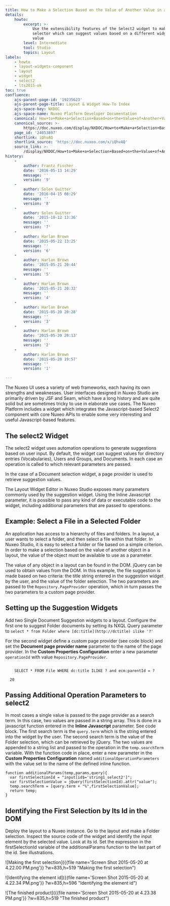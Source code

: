 ```yaml
---
title: How to Make a Selection Based on the Value of Another Value in a Layout
details:
    howto:
        excerpt: >-
            Use the extensibility features of the Select2 widget to make a
            selector which can suggest values based on a different widget's
            value
        level: Intermediate
        tool: Studio
        topics: Layout
labels:
    - howto
    - layout-widgets-component
    - layout
    - widget
    - select2
    - lts2015-ok
toc: true
confluence:
    ajs-parent-page-id: '19235623'
    ajs-parent-page-title: Layout & Widget How-To Index
    ajs-space-key: NXDOC
    ajs-space-name: Nuxeo Platform Developer Documentation
    canonical: How+to+Make+a+Selection+Based+on+the+Value+of+Another+Value+in+a+Layout
    canonical_source: >-
        https://doc.nuxeo.com/display/NXDOC/How+to+Make+a+Selection+Based+on+the+Value+of+Another+Value+in+a+Layout
    page_id: '24053897'
    shortlink: iQhvAQ
    shortlink_source: 'https://doc.nuxeo.com/x/iQhvAQ'
    source_link: >-
        /display/NXDOC/How+to+Make+a+Selection+Based+on+the+Value+of+Another+Value+in+a+Layout
history:
    - 
        author: Frantz Fischer
        date: '2016-05-13 14:29'
        message: ''
        version: '9'
    - 
        author: Solen Guitter
        date: '2016-04-15 08:29'
        message: ''
        version: '8'
    - 
        author: Solen Guitter
        date: '2015-10-12 13:36'
        message: ''
        version: '7'
    - 
        author: Harlan Brown
        date: '2015-05-22 13:25'
        message: ''
        version: '6'
    - 
        author: Harlan Brown
        date: '2015-05-21 20:44'
        message: ''
        version: '5'
    - 
        author: Harlan Brown
        date: '2015-05-21 20:32'
        message: ''
        version: '4'
    - 
        author: Harlan Brown
        date: '2015-05-20 20:28'
        message: ''
        version: '3'
    - 
        author: Harlan Brown
        date: '2015-05-20 20:13'
        message: ''
        version: '2'
    - 
        author: Harlan Brown
        date: '2015-05-20 19:57'
        message: ''
        version: '1'

---
```

The Nuxeo UI uses a variety of web frameworks, each having its own strengths and weaknesses. User interfaces designed in Nuxeo Studio are primarily driven by JSF and Seam, which have a long history and are quite solid but are sometimes tricky to use in elaborate use cases. The Nuxeo Platform includes a widget which integrates the Javascript-based Select2 component with core Nuxeo APIs to enable some very interesting and useful Javascript-based features.

## The select2 Widget

The select2 widget uses automation operations to generate suggestions based on user input. By default, the widget can suggest values for directory entries (Vocabularies), Users and Groups, and Documents. In each case an operation is called to which relevant parameters are passed.

In the case of a Document selection widget, a page provider is used to retrieve suggestion values.

The Layout Widget Editor in Nuxeo Studio exposes many parameters commonly used by the suggestion widget. Using the Inline Javascript parameter, it is possible to pass any kind of data or executable code to the widget, including additional parameters that are passed to operations.

## Example:&nbsp;Select a File in a Selected Folder

An application has access to a hierarchy of files and folders. In a layout, a user wants to select a folder, and then select a file within that folder. In Nuxeo Studio, it is easy to select a folder or file based on a simple criterion. In order to make a selection based on the value of another object in a layout, the value of the object must be available to use as a parameter.

The value of any object in a layout can be found in the DOM. jQuery can be used to obtain values from the DOM. In this example, the file suggestion is made based on two criteria: the title string entered in the suggestion widget by the user, and the value of the folder selection. The two parameters are passed to the `Repository.PageProvider` operation, which in turn passes the two parameters to a custom page provider.

## Setting up the Suggestion Widgets

Add two Single Document Suggestion widgets to a layout. Configure the first one to suggest Folder documents by setting its NXQL Query parameter to `select * from Folder where [dc:title](http://dctitle) ilike '?'`

For the second widget define a custom page provider (see code block) and set the **Document page provider name** parameter to the name of the page provider. In the **Custom Properties Configuration** enter a new parameter `operationId` with value `Repository.PageProvider`.

```

    SELECT * FROM File WHERE dc:title ILIKE ? and ecm:parentId = ?

  20

```

## Passing Additional Operation Parameters to select2

In most cases a single value is passed to the page provider as a search term. In this case, two values are passed in a string array. This is done in a javascript function entered in the **Inline Javascript** parameter. See code block. The first search term is the `query.term` which is the string entered into the widget by the user. The second search term is the value of the Folder selection, which can be retrieved by jQuery. The two values are appended to a string list and passed to the operation in the `temp.searchTerm` variable. With the function code in place, enter a new parameter in the **Custom Properties Configuration** named `additionalOperationParameters` with the value set to the name of the defined inline function.&nbsp;

```
function additionalParams(temp,params,query){
  var firstSelectionId = "input[id$='string1_select2']";
  var firstSelectionValue = jQuery(firstSelectionId).attr("value");
  temp.searchTerm = [query.term + "%",firstSelectionValue];
  return temp;
}
```

## Identifying the First Selection by Its Id in the DOM

Deploy the layout to a Nuxeo instance. Go to the layout and make a Folder selection. Inspect the source code of the widget and identify the input element by the selected value. Look at its id. Set the expression in the firstSelectionId variable of the additionalParams function to the last part of the id. See illustrations.

![Making the first selection]({{file name='Screen Shot 2015-05-20 at 4.22.00 PM.png'}} ?w=835,h=519 "Making the first selection")

![Identifying the element id]({{file name='Screen Shot 2015-05-20 at 4.22.34 PM.png'}} ?w=835,h=596 "Identifying the element id")

![The finished product]({{file name='Screen Shot 2015-05-20 at 4.23.38 PM.png'}} ?w=835,h=519 "The finished product")